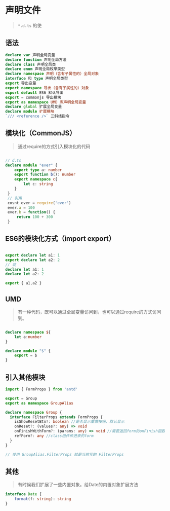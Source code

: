 # 声明文件

> `*.d.ts` 的使

## 语法

```ts
declare var 声明全局变量
declare function 声明全局方法
declare class 声明全局类
declare enum 声明全局枚举类型
declare namespace 声明（含有子属性的）全局对象
interface 和 type 声明全局类型
export 导出变量
export namespace 导出（含有子属性的）对象
export default ES6 默认导出
export = commonjs 导出模块
export as namespace UMD 库声明全局变量
declare global 扩展全局变量
declare module 扩展模块
`/// <reference />` 三斜线指令
```

## 模块化（CommonJS）

> 通过require的方式引入模块化的代码

```ts

// d.ts
declare module "ever" {
    export type a: number
    export function b(): number
    export namespace c{
        let c: string
    }
 }
 // 引用
 cosnt ever = require('ever')
 ever.a = 100
 ever.b = function() {
     return 100 + 300
 }

```

## ES6的模块化方式（import export）

```ts

export declare let a1: 1
export declare let a2: 2
// 或
declare let a1: 1
declare let a2: 2

export { a1,a2 }

```

## UMD

> 有一种代码，既可以通过全局变量访问到，也可以通过require的方式访问到。

```ts

declare namespace ${
    let a:number
}

declare module "$" {
    export = $
}
```

## 引入其他模块

```ts
import { FormProps } from 'antd'

export = Group
export as namespace GroupAlias

declare namespace Group {
  interface FilterProps extends FormProps {
    isShowResetBtn?: boolean //是否显示重置按钮，默认显示
    onReset?: (values?: any) => void
    onFinishWithForm?: (params: any) => void //需要返回form的onFinish函数
    refForm?: any //class组件传进来的form
  }
}

// 使用 GroupAlias.FilterProps 就是当前写的 FilterProps
```

## 其他

> 有时候我们扩展了一些内置对象。给Date的内置对象扩展方法

```ts
interface Date {
    format(f: string): string
}

```
